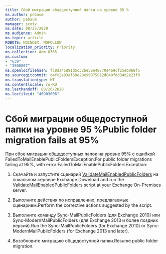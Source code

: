 ```yaml
---
title: Сбой миграции общедоступной папки на уровне 95 %
ms.author: pebaum
author: pebaum
manager: scotv
ms.date: 08/25/2020
ms.audience: Admin
ms.topic: article
ROBOTS: NOINDEX, NOFOLLOW
localization_priority: Priority
ms.collection: Adm_O365
ms.custom:
- "639"
- "3500007"
ms.openlocfilehash: fc8da45d91d5c32be52e48770e469cf25eb068f5
ms.sourcegitcommit: d4fc2a03af69e28e96075812d040fdd34d2e23f0
ms.translationtype: HT
ms.contentlocale: ru-RU
ms.lasthandoff: 08/26/2020
ms.locfileid: "46903606"
---
```

# <a name="public-folder-migration-fails-at-95"></a><span data-ttu-id="cf1c8-102">Сбой миграции общедоступной папки на уровне 95 %</span><span class="sxs-lookup"><span data-stu-id="cf1c8-102">Public folder migration fails at 95%</span></span>

<span data-ttu-id="cf1c8-103">При сбое миграции общедоступных папок на уровне 95% с ошибкой FailedToMailEnablePublicFoldersException:</span><span class="sxs-lookup"><span data-stu-id="cf1c8-103">For public folder migrations failing at 95%, with error FailedToMailEnablePublicFoldersException:</span></span>

1. <span data-ttu-id="cf1c8-104">Скачайте и запустите сценарий [ValidateMailEnabledPublicFolders](https://aka.ms/ValidateMEPF) на локальном сервере Exchange.</span><span class="sxs-lookup"><span data-stu-id="cf1c8-104">Download and run the [ValidateMailEnabledPublicFolders](https://aka.ms/ValidateMEPF) script at your Exchange On-Premises server.</span></span>

2. <span data-ttu-id="cf1c8-105">Выполните действия по исправлению, предлагаемые сценарием.</span><span class="sxs-lookup"><span data-stu-id="cf1c8-105">Perform the corrective actions suggested by the script.</span></span>

3. <span data-ttu-id="cf1c8-106">Выполните команду Sync-MailPublicFolders (для Exchange 2010) или Sync-ModernMailPublicFolders (для Exchange 2013 и более поздних версий).</span><span class="sxs-lookup"><span data-stu-id="cf1c8-106">Run the Sync-MailPublicFolders (for Exchange 2010) or Sync-ModernMailPublicFolders (for Exchange 2013 and later).</span></span>

4. <span data-ttu-id="cf1c8-107">Возобновите миграцию общедоступной папки.</span><span class="sxs-lookup"><span data-stu-id="cf1c8-107">Resume public folder migration.</span></span>
